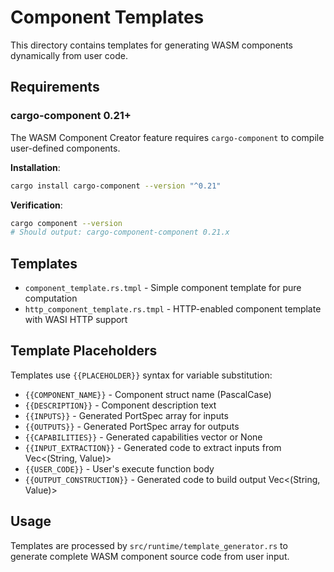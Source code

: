 # Component Templates

This directory contains templates for generating WASM components dynamically from user code.

## Requirements

### cargo-component 0.21+

The WASM Component Creator feature requires `cargo-component` to compile user-defined components.

**Installation**:
```bash
cargo install cargo-component --version "^0.21"
```

**Verification**:
```bash
cargo component --version
# Should output: cargo-component-component 0.21.x
```

## Templates

- `component_template.rs.tmpl` - Simple component template for pure computation
- `http_component_template.rs.tmpl` - HTTP-enabled component template with WASI HTTP support

## Template Placeholders

Templates use `{{PLACEHOLDER}}` syntax for variable substitution:

- `{{COMPONENT_NAME}}` - Component struct name (PascalCase)
- `{{DESCRIPTION}}` - Component description text
- `{{INPUTS}}` - Generated PortSpec array for inputs
- `{{OUTPUTS}}` - Generated PortSpec array for outputs
- `{{CAPABILITIES}}` - Generated capabilities vector or None
- `{{INPUT_EXTRACTION}}` - Generated code to extract inputs from Vec<(String, Value)>
- `{{USER_CODE}}` - User's execute function body
- `{{OUTPUT_CONSTRUCTION}}` - Generated code to build output Vec<(String, Value)>

## Usage

Templates are processed by `src/runtime/template_generator.rs` to generate complete WASM component source code from user input.
